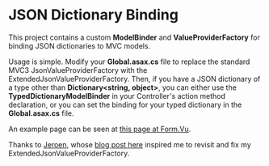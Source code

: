 # JSON Dictionary Binding

This project contains a custom **ModelBinder** and **ValueProviderFactory** for binding JSON dictionaries to MVC models.

Usage is simple.  Modify your **Global.asax.cs** file to replace the standard MVC3 JsonValueProviderFactory with the ExtendedJsonValueProviderFactory.  Then, if you have a JSON dictionary of a type other than **Dictionary<string, object>**, you can either use the **TypedDictionaryModelBinder** in your Controller's action method declaration, or you can set the binding for your typed dictionary in the **Global.asax.cs** file.

An example page can be seen at [this page at Form.Vu](http://oss.form.vu/JsonDictionaryBinding).

Thanks to [Jeroen](http://www.blogger.com/profile/04006240249657777976), whose [blog post here](http://buildingwebapps.blogspot.com/2012/01/passing-javascript-json-dictionary-to.html) inspired me to revisit and fix my ExtendedJsonValueProviderFactory.